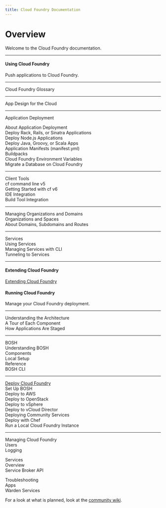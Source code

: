 ```yaml
---
title: Cloud Foundry Documentation
---
```

<h1>Overview</h1>
Welcome to the Cloud Foundry documentation.
<hr />

<div class="column-left">
  <div class="column-title">
      <h4>Using Cloud Foundry</h4>
  </div>
  <p>Push applications to Cloud Foundry.</p>

  <hr>
  <p>Cloud Foundry Glossary</p>

  <hr>
  <p>App Design for the Cloud</p>

  <hr>
  <p>Application Deployment<br>

  About Application Deployment<br>
  Deploy Rack, Rails, or Sinatra Applications<br>
  Deploy Node.js Applications<br>
  Deploy Java, Groovy, or Scala Apps<br>
  Application Manifests (manifest.yml)<br>
  Buildpacks<br>
  Cloud Foundry Environment Variables</br>
  Migrate a Database on Cloud Foundry</br>

  </p>
  <hr>

  <p>Client Tools<br>
  cf command line v5<br>
  Getting Started with cf v6<br>
  IDE Integration<br>
  Build Tool Integration
  </p>

  <hr>
  <p>Managing Organizations and Domains<br>
  Organizations and Spaces<br>
  About Domains, Subdomains and Routes<br>


  <hr>
  <p>Services<br>
  Using Services</br>
  Managing Services with CLI</br>
  Tunneling to Services
  </p>

  <hr>

</div>

<div class="column-middle">
  <div class="column-title">
    <h4>Extending Cloud Foundry</h4>
  </div>
  <p>
    <a href="extending/index.html">Extending Cloud Foundry</a>
  </p>
</div>


<div class="column-right">
  <div class="column-title">
      <h4>Running Cloud Foundry</h4>
  </div>
  <p>Manage your Cloud Foundry deployment.</p>

  <hr>

  <p>
  Understanding the Architecture<br>
  A Tour of Each Component<br>
  How Applications Are Staged</p>

  <hr>

  <p>BOSH<br>
  Understanding BOSH<br>
  Components<br>
  Local Setup<br>
  Reference<br>
  BOSH CLI<br>

  </p>

  <hr>

  <p>
  <a href="/deploying/">Deploy Cloud Foundry</a><br>
  Set Up BOSH<br>
  Deploy to AWS<br>
  Deploy to OpenStack<br>
  Deploy to vSphere<br>
  Deploy to vCloud Director<br>
  Deploying Community Services<br>
  Deploy with Chef<br>
  Run a Local Cloud Foundry Instance
  </p>

  <hr>

  <p>
  Managing Cloud Foundry<br>
  Users<br>
  Logging
  </p>

  <p>
  Services<br>
  Overview<br>
  Service Broker API<br>

  </p>

  <p>
  Troubleshooting<br>
  Apps<br>
  Warden Services
  </p>

</div>

For a look at what is planned, look at the
[community wiki](https://github.com/cloudfoundry-community/cf-docs-contrib/wiki).
